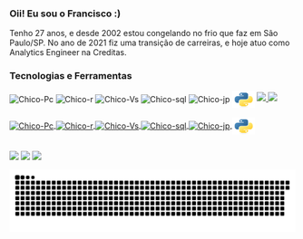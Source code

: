 ### Oii! Eu sou o Francisco :) 

Tenho 27 anos, e desde 2002 estou congelando no frio que faz em São Paulo/SP. No ano de 2021 fiz uma transição de carreiras, e hoje atuo como Analytics Engineer na Creditas. 

### Tecnologias e Ferramentas
<img align="center" alt="Chico-Pc" height="30" width="40" src="https://cdn.jsdelivr.net/gh/devicons/devicon/icons/pycharm/pycharm-original.svg">
  <img align="center" alt="Chico-r" height="30" width="40" src="https://cdn.jsdelivr.net/gh/devicons/devicon/icons/r/r-original.svg">
  <img align="center" alt="Chico-Vs" height="30" width="40" src="https://cdn.jsdelivr.net/gh/devicons/devicon/icons/vscode/vscode-original.svg">
  <img align="center" alt="Chico-sql" height="30" width="40" src="https://cdn.jsdelivr.net/gh/devicons/devicon/icons/postgresql/postgresql-original.svg">
  <img align="center" alt="Chico-jp" height="30" width="40" src="https://cdn.jsdelivr.net/gh/devicons/devicon/icons/jupyter/jupyter-original-wordmark.svg">
  <img align="center" alt="Chico-Python" height="30" width="40" src="https://raw.githubusercontent.com/devicons/devicon/master/icons/python/python-original.svg"

<div align="center">
  <a href="https://github.com/francosoa">
  <img height="180em" src="https://github-readme-stats.vercel.app/api?username=francosoa&show_icons=true&theme=dark&include_all_commits=true&count_private=true"/>
  <img height="180em" src="https://github-readme-stats.vercel.app/api/top-langs/?username=francosoa&layout=compact&langs_count=7&theme=dark"/>
</div>

<div style="display: inline_block"><br>
  <img align="center" alt="Chico-Pc" height="30" width="40" src="https://cdn.jsdelivr.net/gh/devicons/devicon/icons/pycharm/pycharm-original.svg">
  <img align="center" alt="Chico-r" height="30" width="40" src="https://cdn.jsdelivr.net/gh/devicons/devicon/icons/r/r-original.svg">
  <img align="center" alt="Chico-Vs" height="30" width="40" src="https://cdn.jsdelivr.net/gh/devicons/devicon/icons/vscode/vscode-original.svg">
  <img align="center" alt="Chico-sql" height="30" width="40" src="https://cdn.jsdelivr.net/gh/devicons/devicon/icons/postgresql/postgresql-original.svg">
  <img align="center" alt="Chico-jp" height="30" width="40" src="https://cdn.jsdelivr.net/gh/devicons/devicon/icons/jupyter/jupyter-original-wordmark.svg">
  <img align="center" alt="Chico-Python" height="30" width="40" src="https://raw.githubusercontent.com/devicons/devicon/master/icons/python/python-original.svg">

</div>
  
  
##
 
<div> 
  <a href="https://discord.com/channels/@me" target="_blank"><img src="https://img.shields.io/badge/Discord-7289DA?style=for-the-badge&logo=discord&logoColor=white" target="_blank"></a>
  <a href="mailto:francosoamota@gmail.com" target="_blank"><img src="https://img.shields.io/badge/Gmail-D14836?style=for-the-badge&logo=gmail&logoColor=white" target="_blank"></a>
 	<a href="https://www.linkedin.com/in/franciscosoaresmota/" target="_blank"><img src="https://img.shields.io/badge/LinkedIn-0077B5?style=for-the-badge&logo=linkedin&logoColor=white" target="_blank"></a>
 
  
  ![Snake animation](https://github.com/francosoa/francosoa/blob/output/github-contribution-grid-snake.svg)
 <div> 
